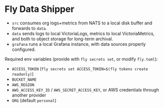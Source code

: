 # Fly Data Shipper

- `src` consumes org logs+metrics from NATS to a local disk buffer and forwards to `data`.
- `data` sends logs to local VictoriaLogs, metrics to local VictoriaMetrics, and both to object storage for long-term archival.
- `grafana` runs a local Grafana instance, with data sources properly configured.

Required env variables (provide with `fly secrets set`, or modify `fly.toml`):

* `ACCESS_TOKEN` (`fly secrets set ACCESS_TOKEN=$(fly tokens create readonly)`)
* `BUCKET_NAME`
* `AWS_REGION`
* `AWS_ACCESS_KEY_ID` / `AWS_SECRET_ACCESS_KEY`, or AWS credentials through another provider
* `ORG` (default `personal`)
